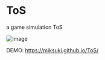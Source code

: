 # ToS
a game simulation ToS

![image](https://github.com/MikSuki/ToS/blob/master/intro.gif)

DEMO: https://miksuki.github.io/ToS/
